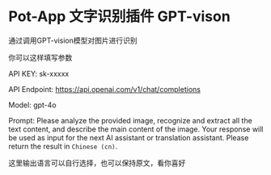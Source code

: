 # Pot-App 文字识别插件 GPT-vison

通过调用GPT-vision模型对图片进行识别

你可以这样填写参数

API KEY: sk-xxxxx

API Endpoint: https://api.openai.com/v1/chat/completions

Model: gpt-4o

Prompt: Please analyze the provided image, recognize and extract all the text content, and describe the main content of the image. Your response will be used as input for the next AI assistant or translation assistant. Please return the result in `Chinese (cn)`.

这里输出语言可以自行选择，也可以保持原文，看你喜好
